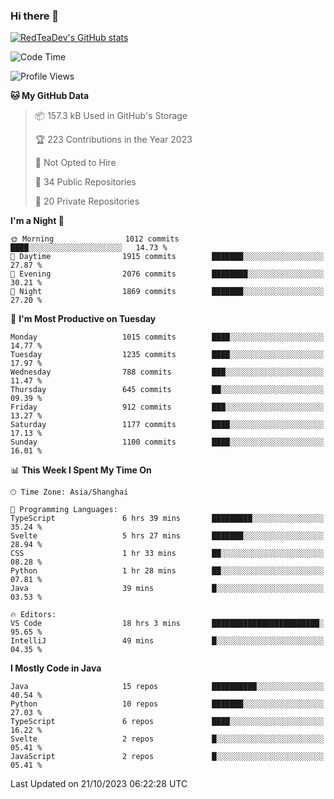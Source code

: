 ### Hi there 👋

<!--
**RedTeaDev/RedTeaDev** is a ✨ _special_ ✨ repository because its `README.md` (this file) appears on your GitHub profile.

Here are some ideas to get you started:

- 🔭 I’m currently working on ...
- 🌱 I’m currently learning ...
- 👯 I’m looking to collaborate on ...
- 🤔 I’m looking for help with ...
- 💬 Ask me about ...
- 📫 How to reach me: ...
- 😄 Pronouns: ...
- ⚡ Fun fact: ...
-->

<!--
[![wakatime](https://wakatime.com/badge/user/6b101ed0-04c0-4490-9283-eb61f2efff96.svg)](https://wakatime.com/@6b101ed0-04c0-4490-9283-eb61f2efff96)
!-->

[![RedTeaDev's GitHub stats](https://github-readme-stats.vercel.app/api?username=RedTeaDev)](https://github.com/anuraghazra/github-readme-stats)
<!--
[![willianrod's wakatime stats](https://github-readme-stats.vercel.app/api/wakatime?username=RedTeaDev)](https://github.com/anuraghazra/github-readme-stats)
!-->
<!--START_SECTION:waka-->
![Code Time](http://img.shields.io/badge/Code%20Time-1%2C781%20hrs%2045%20mins-blue)

![Profile Views](http://img.shields.io/badge/Profile%20Views-0-blue)

**🐱 My GitHub Data** 

> 📦 157.3 kB Used in GitHub's Storage 
 > 
> 🏆 223 Contributions in the Year 2023
 > 
> 🚫 Not Opted to Hire
 > 
> 📜 34 Public Repositories 
 > 
> 🔑 20 Private Repositories 
 > 
**I'm a Night 🦉** 

```text
🌞 Morning                1012 commits        ████░░░░░░░░░░░░░░░░░░░░░   14.73 % 
🌆 Daytime                1915 commits        ███████░░░░░░░░░░░░░░░░░░   27.87 % 
🌃 Evening                2076 commits        ████████░░░░░░░░░░░░░░░░░   30.21 % 
🌙 Night                  1869 commits        ███████░░░░░░░░░░░░░░░░░░   27.20 % 
```
📅 **I'm Most Productive on Tuesday** 

```text
Monday                   1015 commits        ████░░░░░░░░░░░░░░░░░░░░░   14.77 % 
Tuesday                  1235 commits        ████░░░░░░░░░░░░░░░░░░░░░   17.97 % 
Wednesday                788 commits         ███░░░░░░░░░░░░░░░░░░░░░░   11.47 % 
Thursday                 645 commits         ██░░░░░░░░░░░░░░░░░░░░░░░   09.39 % 
Friday                   912 commits         ███░░░░░░░░░░░░░░░░░░░░░░   13.27 % 
Saturday                 1177 commits        ████░░░░░░░░░░░░░░░░░░░░░   17.13 % 
Sunday                   1100 commits        ████░░░░░░░░░░░░░░░░░░░░░   16.01 % 
```


📊 **This Week I Spent My Time On** 

```text
🕑︎ Time Zone: Asia/Shanghai

💬 Programming Languages: 
TypeScript               6 hrs 39 mins       █████████░░░░░░░░░░░░░░░░   35.24 % 
Svelte                   5 hrs 27 mins       ███████░░░░░░░░░░░░░░░░░░   28.94 % 
CSS                      1 hr 33 mins        ██░░░░░░░░░░░░░░░░░░░░░░░   08.28 % 
Python                   1 hr 28 mins        ██░░░░░░░░░░░░░░░░░░░░░░░   07.81 % 
Java                     39 mins             █░░░░░░░░░░░░░░░░░░░░░░░░   03.53 % 

🔥 Editors: 
VS Code                  18 hrs 3 mins       ████████████████████████░   95.65 % 
IntelliJ                 49 mins             █░░░░░░░░░░░░░░░░░░░░░░░░   04.35 % 
```

**I Mostly Code in Java** 

```text
Java                     15 repos            ██████████░░░░░░░░░░░░░░░   40.54 % 
Python                   10 repos            ███████░░░░░░░░░░░░░░░░░░   27.03 % 
TypeScript               6 repos             ████░░░░░░░░░░░░░░░░░░░░░   16.22 % 
Svelte                   2 repos             █░░░░░░░░░░░░░░░░░░░░░░░░   05.41 % 
JavaScript               2 repos             █░░░░░░░░░░░░░░░░░░░░░░░░   05.41 % 
```




 Last Updated on 21/10/2023 06:22:28 UTC
<!--END_SECTION:waka-->


